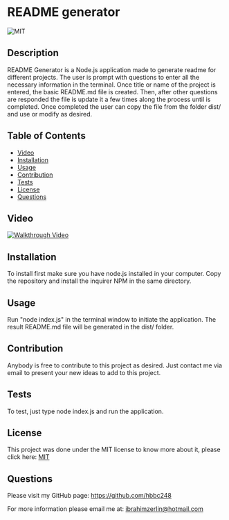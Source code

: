 
  # README generator

  ![MIT](https://img.shields.io/badge/License-MIT-green)

  ## Description
  README Generator is a Node.js application made to generate readme for different projects. The user is prompt with questions to enter all the necessary information in the terminal. Once title or name of the project is entered, the basic README.md file is created. Then, after other questions are responded the file is update it a few times along the process until is completed. Once completed the user can copy the file from the folder dist/ and use or modify as desired.

  ## Table of Contents
  * [Video](#Video)
  * [Installation](#installation)
  * [Usage](#usage)
  * [Contribution](#contribution)
  * [Tests](#tests)
  * [License](#license)
  * [Questions](#questions)

  ## Video

  [![Walkthrough Video](https://drive.google.com/file/d/13cq3ZI0AN2a91PxqYTKD0wtMpEWxGNo9/view)](https://drive.google.com/file/d/13cq3ZI0AN2a91PxqYTKD0wtMpEWxGNo9/view)
 

  
  ## Installation
  To install first make sure you have node.js installed in your computer. Copy the repository and install the inquirer NPM in the same directory.

  ## Usage
  Run "node index.js" in the terminal window to initiate the application. The result README.md file will be generated in the dist/ folder.

  ## Contribution
  Anybody is free to contribute to this project as desired. Just contact me via email to present your new ideas to add to this project.

  ## Tests
  To test, just type node index.js and run the application.

  ## License
  This project was done under the MIT license to know more about it, please click here: [MIT](https://choosealicense.com/licenses/mit/)

  ## Questions
  Please visit my GitHub page: https://github.com/hbbc248
  
  For more information please email me at: ibrahimzerlin@hotmail.com
  